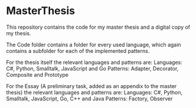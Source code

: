 # MasterThesis
This repository contains the code for my master thesis and a digital copy of my thesis.

The Code folder contains a folder for every used language, which again contains a subfolder for each of the implemented patterns. 

For the thesis itself the relevant languages and patterns are:
Languages:
  C#, Python, Smalltalk, JavaScript and Go
Patterns:
  Adapter, Decorator, Composite and Prototype

For the Essay (A preliminary task, added as an appendix to the master thesis) the relevant languages and patterns are:
Languages:
  C#, Python, Smalltalk, JavaScript, Go, C++ and Java
Patterns:
  Factory, Observer
